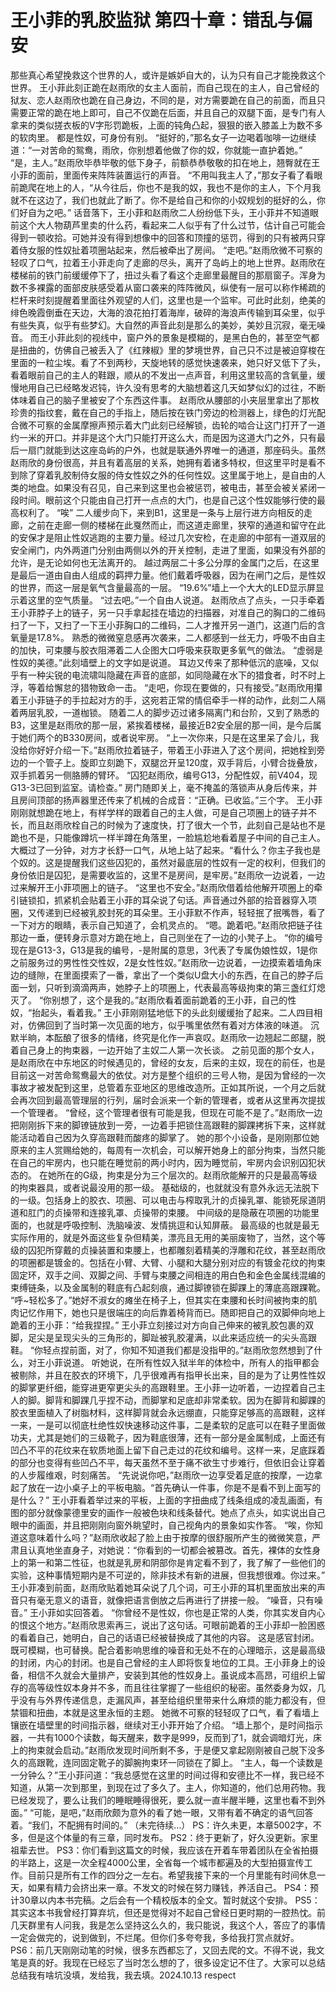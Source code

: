 # 王小菲的乳胶监狱 第四十章：错乱与偏安

那些真心希望挽救这个世界的人，或许是嫉妒自大的，认为只有自己才能挽救这个世界。
王小菲此刻正跪在赵雨欣的女主人面前，而自己现在的主人，自己曾经的狱友、恋人赵雨欣也跪在自己身边，不同的是，对方需要跪在自己的前面，而且只需要正常的跪在地上即可，自己不仅跪在后面，并且自己的双腿下面，是专门有人拿来的类似搓衣板的V字形罚跪板，上面的钝角凸起，狠狠的嵌入膝盖上为数不多的软肉里。
都是性奴，可身份有别。
“挺好的，”那名女子一边喝着咖啡一边继续道：“一对苦命的鸳鸯，雨欣，你别想着他做了你的奴，你就能一直护着她。”
“是，主人。”赵雨欣毕恭毕敬的低下身子，前额恭恭敬敬的扣在地上，翘臀就在王小菲的面前，里面传来阵阵装置运行的声音。
“不用叫我主人了，”那女子看了看眼前跪爬在地上的人，“从今往后，你也不是我的奴，我也不是你的主人，下个月我就不在这边了，我们也就此了断了。你不是给自己和你的小奴规划的挺好的么，你们好自为之吧。”
话音落下，王小菲和赵雨欣二人纷纷低下头，王小菲并不知道眼前这个大人物葫芦里卖的什么药，看起来二人似乎有了什么过节，估计自己可能会得到一顿收拾。可她并没有得到想像中的回答和顶撞的惩罚，得到的只有被两只穿着侍女服的性奴扯着项圈站起来，然后被牵出了房间。
“走吧。”赵雨欣微不可察的轻叹了口气，拉着王小菲走向了走廊的尽头，离开了岛屿上的地上世界。赵雨欣在楼梯前的铁门前缓缓停下了，扭过头看了看这个走廊里最醒目的那扇窗子。浑身为数不多裸露的面部皮肤感受着从窗口袭来的阵阵微风，纵使有一层可以称作稀疏的栏杆来时刻提醒着里面往外观望的人们，这里也是一个监牢。可此时此刻，绝美的绯色晚霞倒垂在天边，大海的浪花拍打着海岸，破碎的海浪声传输到耳朵里，似乎有些失真，似乎有些梦幻。大自然的声音此刻是那么的美妙，美妙且沉寂，毫无噪音。
而王小菲此刻的视线中，窗户外的景象是模糊的，是黑白色的，甚至空气都是扭曲的，仿佛自己被丢入了《红辣椒》里的梦境世界，自己只不过是被迫穿梭在里面的一粒尘埃。看了不到两秒，天旋地转的感觉快速袭来，她只好又低下了头，看着眼前自己的主人的鞋跟，顺从的不发出一点声音，利用这里较高的含氧量，缓慢地用自己已经略发迟钝，许久没有思考的大脑想着这几天如梦似幻的过往，不断体味着自己的脑子里被安了个东西这件事。
赵雨欣从腰部的小夹层里拿出了那枚珍贵的指纹套，戴在自己的手指上，随后按在铁门旁边的检测器上，绿色的灯光配合微不可察的金属摩擦声预示着大门此刻已经解锁，齿轮的啮合让这门打开了一道约一米的开口。并非是这个大门只能打开这么大，而是因为这道大门之外，只有最后一扇门就能到达这座岛屿的户外，也就是联通外界唯一的通道，那座码头。虽然赵雨欣的身份很高，并且有着高层的关系，她拥有着诸多特权，但这里平时是看不到除了穿着乳胶制侍女服的侍女性奴之外的任何性奴。这里属于地上，是自由的人类的地盘。如果没有召见，自己来到这里也会被惩罚，被电击，甚至会被关紧闭一段时间。眼前这个只能由自己打开一点点的大门，也是自己这个性奴能够行使的最高权利了。
“唉”
二人缓步向下，来到B1，这里是一条与上层行进方向相反的走廊，之前在走廊一侧的楼梯在此戛然而止，而这道走廊里，狭窄的通道和留守在此的安保才是阻止性奴逃跑的主要力量。经过几次安检，在走廊的中部有一道双层的安全闸门，内外两道门分别由两侧以外的开关控制，走进了里面，如果没有外部的允许，是无论如何也无法离开的。
越过两层二十多公分厚的金属门之后，在这里是最后一道由自由人组成的羁押力量。他们戴着呼吸器，因为在闸门之后，是性奴的世界，而这一层是氧气含量最高的一层。
“19.6%”墙上一个大大的LED显示屏显示着这里的空气质量。
“过去吧。”一个自由人说道。
赵雨欣点了点头，一只手牵着王小菲脖子上的链子，另一只手拿起挂在墙边的扫描器，对准自己的胸口的二维码扫了一下，又扫了一下王小菲胸口的二维码，二人才推开另一道门，这道门后的含氧量是17.8%。
熟悉的微微窒息感再次袭来，二人都感到一丝无力，呼吸不由自主的加快，可束腰与胶衣阻滞着二人企图大口呼吸来获取更多氧气的做法。
“虚弱是性奴的美德。”此刻墙壁上的文字如是说道。
耳边又传来了那种低沉的底噪，又似乎有一种尖锐的电流啸叫隐藏在声音的底部，如同隐藏在水下的猎食者，时不时上浮，等着给懈怠的猎物致命一击。
“走吧，你现在要做的，只有接受。”赵雨欣用攥着王小菲链子的手拉起对方的手，这宛若正常的情侣牵手一样的动作，此刻二人隔着两层乳胶，一道枷锁。
随着二人的脚步迈过诸多隔离门和台阶，又到了熟悉的B3，这里是赵雨欣的那一层，紧挨着楼梯，最接近B2安全层的那一间，是今后属于她们两个的B330房间，或者说牢房。
“上一次你来，只是在这里呆了会儿，我没给你好好介绍一下。”赵雨欣拉着链子，带着王小菲进入了这个房间，把她栓到旁边的一个管子上。旋即立刻跪下，双腿岔开呈120度，双手背后，小臂合拢叠放，双手抓着另一侧胳膊的臂环。
“囚犯赵雨欣，编号G13，分配性奴，前V404，现G13-3已回到监室。请检查。”
房门随即关上，毫不掩盖的落锁声从身后传来，并且房间顶部的扬声器里还传来了机械的合成音：“正确。已收监。”三个字。
王小菲刚刚就想跪在地上，有样学样的跟着自己的主人做，可是自己项圈上的链子并不长，而且赵雨欣栓自己的时候为了速度快，打了很大一个节，此刻自己是站也不是跪也不是，只能像蹲坑一样半蹲在角落里，一脸尴尬地看着屋子中间的自己主人。
大概过了一分钟，对方才长舒一口气，从地上站了起来。“看什么？你主子我也是个奴的。这是提醒我们这些囚犯的，虽然对最底层的性奴有一定的权利，但我们的身份依旧是囚犯，是需要收监的，这里不是房间，是牢房。”赵雨欣一边说着，一边过来解开王小菲项圈上的链子。
“这里也不安全。”赵雨欣借着给他解开项圈上的牵引链锁扣，抓紧机会贴着王小菲的耳朵说了句话。声音通过外部的拾音器穿入项圈，又传递到已经被乳胶封死的耳朵里。王小菲默不作声，轻轻抿了抿嘴唇，看了一下对方的眼睛，表示自己知道了，会机灵点的。
“嗯。跪着吧。”赵雨欣把链子往那边一垂，便转身示意对方跪在地上，自己则坐在了一边的小凳子上。
“你的编号现在是G13-3，G13是我的编号，-是附属的意思，3代表了专属伪娘性奴，1是你之前服务过的男性性交性奴，2是女性性奴。”赵雨欣一边说着，一边摸索着墙角床边的缝隙，在里面摸索了一番，拿出了一个类似U盘大小的东西，在自己的脖子后面一划，只听到滴滴两声，她脖子上的项圈上，代表最高等级拘束的第三盏红灯熄灭了。
“你别想了，这个是我的。”赵雨欣看着面前跪着的王小菲，自己的性奴，“抬起头，看着我。”
王小菲刚刚猛地低下的头此刻缓缓抬了起来。二人四目相对，仿佛回到了当时第一次见面的地方，似乎嘴里依然有着对方体液的味道。
沉默半晌，本酝酿了很多的情绪，终究是化作一声哀叹。赵雨欣一边翘起二郎腿，脱着自己身上的拘束器，一边开始了主奴二人第一次长谈。
之前见面的那个女人，是赵雨欣在中东地区的时候遇见的，曾经的女友，后来的主奴，现在的前任，也是目前这一对苦命鸳鸯最大的依仗。对方是整个组织的三号人物，是因为曾经的一次事故才被发配到这里，总管着东亚地区的思维改造所。正如其所说，一个月之后就会再次回到最高管理层的行列，届时会派来一个新的管理者，或者从这里再次提拔一个管理者。
“曾经，这个管理者很有可能是我，但现在可能不是了。”赵雨欣一边把刚刚拆下来的脚镣链放到一旁，一边着手把锁住高跟鞋的脚踝拷拆下来，这样就能活动着自己因为久穿高跟鞋而酸疼的脚掌了。
她的那个小设备，是刚刚那位她原来的主人赏赐给她的，每周有一次机会，可以解开她身上的部分拘束，当然只能在自己的牢房内，也只能在睡觉前的两小时内，因为睡觉前，牢房内会识别囚犯状态的。
在她所在的G级，拘束是分为三个层次的。赵雨欣能解开的只是最高等级的拘束器具，或者说最没用的那一级。
基础级的，也就就没有意外永远无法脱下的一级。包括身上的胶衣、项圈、可以电击与榨取乳汁的贞操乳罩、能锁死尿道阴道和肛门的贞操带和连接乳罩、贞操带的束腰。
中间级的是隐蔽在项圈的功能里面的，也就是呼吸控制、洗脑噪波、发情挑逗和认知屏蔽。
最高级的也就是最无实际作用的，就是外面这些复杂但精美，漂亮且无用的美丽废物了，当然，这个等级的囚犯所穿戴的贞操装置和束腰上，也都雕刻着精美的浮雕和花纹，甚至赵雨欣的项圈都是镀金的。包括在小臂、大臂、小腿和大腿分别对应的有镀金花纹的拘束固定环，双手之间、双脚之间、手臂与束腰之间相连的用白色和金色金属线混编的束缚链条，以及金属制的鞋底有凸起刻痕，通过脚镣锁在脚踝上的薄底高跟踝靴。
“呼~轻松多了。”她好不淑女的瘫坐在椅子上，但其实在束腰和长时间被拘束的肌肉记忆作用下，她也只是很端庄的向后靠着椅背而已。随即把自己的双脚伸向地上跪着的王小菲：“给我捏捏。”
王小菲立刻接过对方向自己伸来的被乳胶包裹的双脚，足尖是呈现尖头的三角形的，脚趾被乳胶灌满，以此来适应统一的尖头高跟鞋。
“你轻点捏前面，对了，你知不知道我们都是没指甲的。”赵雨欣忽然想到了什么，对王小菲说道。
听她说，在所有性奴入狱半年的体检中，所有人的指甲都会被剔除，并且在胶衣的环境下，几乎很难再有指甲长出来，目的是为了让男性性奴的脚掌更纤细，能穿进更窄更尖头的高跟鞋里。王小菲一边听着，一边捏着自己主人的脚。脚背和脚踝几乎捏不动，而脚掌和足底却非常柔软。因为在脚背和脚踝的胶衣里面植入了树脂材料，这样脚背就会永远绷直，只能穿足够高的高跟鞋，这样一来，一是可以彻底杜绝性奴快速移动这件事，二是柔软的足底可以在鞋子里面做功夫，尤其是她们的三级靴子，因为鞋底很薄，还有一部分是金属制成，上面还有凹凸不平的花纹来在软质地面上留下自己走过的花纹和编号。这样一来，足底踩着的部分也变得有些凹凸不平，每天虽然不至于痛不欲生寸步难行，但依旧会让穿着的人步履维艰，时刻痛苦。
“先说说你吧，”赵雨欣一边享受着足底的按摩，一边拿起了放在一边小桌子上的平板电脑。“首先确认一件事，你是不是看不到上面写的是什么？”
王小菲看着举过来的平板，上面的字扭曲成了线条组成的凌乱画面，有图的部分就像蒙德里安的画作一般被色块和线条替代。她点了点头，如实说出自己眼中的画面，并且把刚刚向窗外眺望时，自己视角内的景象如实作答。
“唉，你知道这意味着什么吗？”赵雨欣收起了脸上由于按摩的很舒服所产生的微微笑意，严肃且认真地坐直身子，对她说：“你看到的一切都会被篡改。首先，裸体的女性身上的第一和第二性征，也就是乳房和阴部你是肯定看不到了，我了解了一些他们的实验，这种事情短期内是不可逆的，除非技术有新的进展，但我想很难。你过来。”
王小菲凑到前面，赵雨欣贴着她耳朵说了几个词，可王小菲的耳机里面放出来的声音只有毫无意义的语音，就像把语言倒放之后再进行了拼接一般。
“噪音，只有噪音。” 王小菲如实回答着。
“你曾经不是性奴，你也是正常的人类，你其实发自内心的恨这个地方。”赵雨欣思索再三，说出了这句话。可眼前跪着的王小菲却一脸困惑的看着自己，她明白，自己的话语已经被替换成了其他的内容。
这是感官封闭。既可模糊，也可替换。配合着影响思维的噪音和无处不在的心理暗示，这是最高级的封闭，内心的封闭。也是自己曾经的主人即将恢复地位的工具。王小菲身上的设备，相信不久就会大量排产，安装到其他的性奴身上。虽说成本高昂，可组织上留存的高等级性奴本身并不多，而且往往掌握了一些组织的秘密。虽然委身为奴，几乎没有与外界传递信息，走漏风声，甚至给组织里带来什么麻烦的能力都没有，但禁锢和扭曲，本就是这里永恒的主题。
她微不可察的轻轻叹了口气，看了看墙上镶嵌在墙壁里的时间指示器，继续对王小菲开始了介绍。
“墙上那个，是时间指示器，一共有1000个读数，每天醒来，数字是999，反而到了1，就会调暗灯光，床上的拘束就会启动。”赵雨欣发现时间所剩不多，于是便又拿起刚刚被自己脱下没多久的高跟靴，连同固定靴子的脚腕拘束环一同锁在了脚上。
“主人，每一个读数是一分钟么？”王小菲问道：“我总感觉在这里的时间过得和安德比不一样，我已经不知道，从第一次到那里，到现在过了多久了。主人，你知道的，他们总用药物。我已经发现了，要么让我们的睡眠睡得很死，要么就一直半醒半睡，这里也看不到外面。”
“可能，是吧，”赵雨欣颇为意外的看了她一眼，又带有着不确定的语气回答着。“我们，不配拥有时间的。”
（未完待续…）
PS：许久未更，本章5002字，不多，但是这个体量的有三章，同时发布。
PS2：终于更新了，好久没更新。家里祖辈去世。
PS3：你们看到这篇文的时候，我应该在开着车带着团队在全省拍摄的半路上，这是一次全程4000公里，全省每一个城市都遍及的大型拍摄宣传工作。目前只是所有工作的四分之一左右。希望我接下来的一个月里能有时间休息一天，如果有精力会挤出来一章。不发文的时候在努力赚钱，养活自己。
PS4：预计30章以内本书完稿。之后会有一个精校版本的全文。暂时就这个安排。
PS5：其实这本书我曾经打算弃坑，但还是觉得对不起自己曾经日更时期的一腔热忱。前几天群里有人问我，我是怎么坚持这么久的，我只能说，我这个人，答应了的事情一定会做完的，说到做到，不烂尾。但你们多夸夸我，多给我打赏点就好。
PS6：前几天刚刚动笔的时候，很多东西都忘了，又回去爬的文。不得不说，我文笔是真的好。我现在已经忘了当时怎么想的了，很多设定记不住了。大家可以总结总结我有啥坑没填，发给我，我去填。2024.10.13
respect